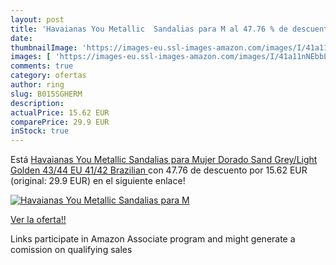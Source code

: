 ```yaml
---
layout: post
title: 'Havaianas You Metallic  Sandalias para M al 47.76 % de descuento'
date: 
thumbnailImage: 'https://images-eu.ssl-images-amazon.com/images/I/41a11nNEbbL._SL200_.jpg'
images: [ 'https://images-eu.ssl-images-amazon.com/images/I/41a11nNEbbL._SL200_.jpg' ]
comments: true
category: ofertas
author: ring
slug: B015SGHERM
description:
actualPrice: 15.62 EUR
comparePrice: 29.9 EUR
inStock: true
---
```


Está [Havaianas You Metallic  Sandalias para Mujer  Dorado  Sand Grey/Light Golden   43/44 EU  41/42 Brazilian ](https://www.amazon.es/dp/B015SGHERM/?tag=tolees-21) con 47.76 de descuento por 15.62 EUR (original: 29.9 EUR) en el siguiente enlace!

[![Havaianas You Metallic  Sandalias para M](https://images-eu.ssl-images-amazon.com/images/I/41a11nNEbbL._SL200_.jpg)](https://www.amazon.es/dp/B015SGHERM/?tag=tolees-21)

[Ver la oferta!!](https://www.amazon.es/dp/B015SGHERM/?tag=tolees-21)

Links participate in Amazon Associate program and might generate a comission on qualifying sales


